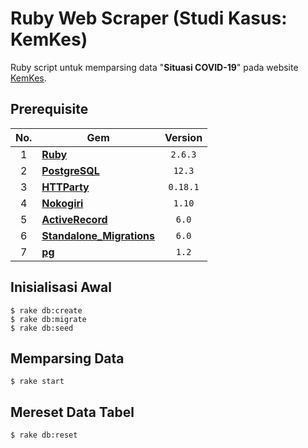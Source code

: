 # Ruby Web Scraper (Studi Kasus: KemKes)

Ruby script untuk memparsing data "**Situasi COVID-19**" pada website [KemKes](https://kemkes.go.id/).

## Prerequisite

| <center>No.</center> | <center>Gem</center> | <center>Version</center> |
| :--: | :--- | :--: |
| 1 | [**Ruby**](https://www.ruby-lang.org/en/) | `2.6.3` |
| 2 | [**PostgreSQL**](https://www.postgresql.org/) | `12.3` |
| 3 | [**HTTParty**](https://rubygems.org/gems/httparty) | `0.18.1` |
| 4 | [**Nokogiri**](https://rubygems.org/gems/nokogiri) | `1.10` |
| 5 | [**ActiveRecord**](https://rubygems.org/gems/activerecord) | `6.0` |
| 6 | [**Standalone_Migrations**](https://rubygems.org/gems/standalone_migrations) | `6.0` |
| 7 | [**pg**](https://rubygems.org/gems/pg) | `1.2` |

## Inisialisasi Awal

```shell
$ rake db:create
$ rake db:migrate
$ rake db:seed
```

## Memparsing Data

```shell
$ rake start
```

## Mereset Data Tabel

```shell
$ rake db:reset
```
